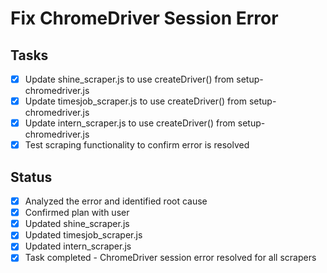 # Fix ChromeDriver Session Error

## Tasks
- [x] Update shine_scraper.js to use createDriver() from setup-chromedriver.js
- [x] Update timesjob_scraper.js to use createDriver() from setup-chromedriver.js
- [x] Update intern_scraper.js to use createDriver() from setup-chromedriver.js
- [x] Test scraping functionality to confirm error is resolved

## Status
- [x] Analyzed the error and identified root cause
- [x] Confirmed plan with user
- [x] Updated shine_scraper.js
- [x] Updated timesjob_scraper.js
- [x] Updated intern_scraper.js
- [x] Task completed - ChromeDriver session error resolved for all scrapers
